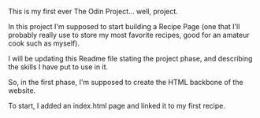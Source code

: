 This is my first ever The Odin Project... well, project.

In this project I'm supposed to start building a Recipe Page (one that I'll probably really use to store my most favorite recipes, good for an amateur cook such as myself).

I will be updating this Readme file stating the project phase, and describing the skills I have put to use in it.

So, in the first phase, I'm supposed to create the HTML backbone of the website.

To start, I added an index.html page and linked it to my first recipe.